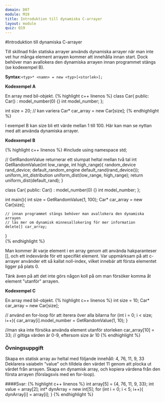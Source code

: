 ```yaml
---
domain: D07
module: M19
title: Introduktion till dynamiska C-arrayer
layout: module
quiz: Q19
---
```


#Introduktion till dynamiska C-arrayer

Till skillnad från statiska arrayer används dynamiska arrayer när man inte vet hur många element arrayen kommer att innehålla innan start. Dock behöver man avallokera den dynamiska arrayen innan programmet stängs (se kodexempel B).
		
__Syntax__:`<typ>* <namn> = new <typ>[<storlek>];`	
		
__Kodexempel A__

En array med bil-objekt.
{% highlight c++ linenos %}
class Car{
 public:
  Car() : model_number(0) {}
  int model_number;
};
			
int size = 20; // kan variera
Car* car_array = new Car[size];
{% endhighlight %}
	
I exempel B kan size bli ett värde mellan 1 till 100.
Här kan man se nyttan med att använda dynamiska arrayer.
		
__Kodexempel B__

{% highlight c++ linenos %}
#include <random>
using namespace std;
 
// GetRandomValue returnerar ett slumpat heltal mellan två tal
int GetRandomValue(int low_range, int high_range){
    random_device rand_device;
    default_random_engine default_rand(rand_device());
    uniform_int_distribution<int> uniform_dist(low_range, high_range);
    return uniform_dist(default_rand);
}
 
class Car{
public:
    Car() : model_number(0) {}
    int model_number;
};
 
int main(){
    int size = GetRandomValue(1, 100);
    Car* car_array = new Car[size];
     
    // innan programmet stängs behöver man avallokera den dynamiska arrayen
    // läs mer om dynamisk minnesallokering för mer information
    delete[] car_array; 
}	
{% endhighlight %}

Man kommer åt varje element i en array genom att använda hakparanteser [], och ett indexvärde för ett specifikt element.
Var uppmärksam på att c-arrayer använder ett så kallat noll-index, vilket innebär att första elementet ligger på plats 0.

Tänk även på att det inte görs någon koll på om man försöker komma åt element "utanför" arrayen.

__Kodexempel C__

En array med bil-objekt.
{% highlight c++ linenos %}
int size = 10;
Car* car_array = new Car[size];
 
// använd en for-loop för att iterera över alla bilarna
for (int i = 0; i < size; i++){
    car_array[i].model_number = GetRandomValue(1, 10);
}
 
//man ska inte försöka använda element utanför storleken
car_array[10] = 33; // giltiga värden är 0-9, eftersom size är 10
{% endhighlight %}

### Övningsuppgift
Skapa en statisk array av heltal med följande innehåll: 4, 76, 11, 9, 33
Deklarera vaiabeln “value” och tilldela den värdet 11 genom att plocka ut värdet från arrayen.
Skapa en dynamisk array, och kopiera värdena från den första arrayen (förslagsvis med en for-loop).

####Svar:
{% highlight c++ linenos %}
int array[5] = {4, 76, 11, 9, 33};
int value = array[2];
int* dynArray = new int[5];
for (int i = 0; i < 5; i++){
 dynArray[i] = array[i];
}
{% endhighlight %}
		
		